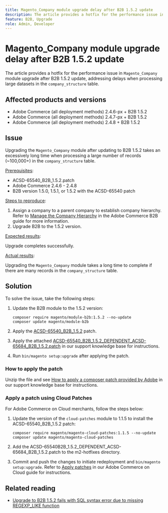 ```yaml
---
title: Magento_Company module upgrade delay after B2B 1.5.2 update
description: The article provides a hotfix for the performance issue in Magento_Company module upgrade after B2B 1.5.2 update, addressing delays when processing large datasets in the company_structure table.
feature: B2B, Upgrade
role: Admin, Developer
---
```

# Magento_Company module upgrade delay after B2B 1.5.2 update

The article provides a hotfix for the performance issue in `Magento_Company` module upgrade after B2B 1.5.2 update, addressing delays when processing large datasets in the `company_structure` table.

## Affected products and versions

* Adobe Commerce (all deployment methods) 2.4.6-px + B2B 1.5.2
* Adobe Commerce (all deployment methods) 2.4.7-px + B2B 1.5.2
* Adobe Commerce (all deployment methods) 2.4.8 + B2B 1.5.2

## Issue

Upgrading the `Magento_Company` module after updating to B2B 1.5.2 takes an excessively long time when processing a large number of records (~100,000+) in the `company_structure` table.

<u>Prerequisites</u>:

* ACSD-65540_B2B_1.5.2.patch
* Adobe Commerce 2.4.6 - 2.4.8
* B2B version 1.5.0, 1.5.1, or 1.5.2 with the ACSD-65540 patch

<u>Steps to reproduce</u>:

1. Assign a company to a parent company to establish company hierarchy. Refer to [Manage the Company Hierarchy](https://experienceleague.adobe.com/en/docs/commerce-admin/b2b/company-management/manage-company-hierarchy) in the Adobe Commerce B2B guide for more information.
1. Upgrade B2B to the 1.5.2 version.

<u>Expected results</u>:

Upgrade completes successfully.

<u>Actual results</u>:

Upgrading the `Magento_Company` module takes a long time to complete if there are many records in the `company_structure` table.

## Solution

To solve the issue, take the following steps:

1. Update the B2B module to the 1.5.2 version:

    ```
    composer require magento/module-b2b:1.5.2 --no-update
    composer update magento/module-b2b
    ```

1. Apply the [ACSD-65540_B2B_1.5.2](/help/troubleshooting/installation-and-upgrade/assets/ACSD-65540_B2B_1.5.2.zip) patch.

1. Apply the attached [ACSD-65540_B2B_1.5.2_DEPENDENT_ACSD-65684_B2B_1.5.2.patch](/help/troubleshooting/installation-and-upgrade/assets/ACSD-65540_B2B_1.5.2_DEPENDENT_ACSD-65684_B2B_1.5.2.patch.zip) in our support knowledge base for instructions. 
1. Run `bin/magento setup:upgrade` after applying the patch.

### How to apply the patch

Unzip the file and see [How to apply a composer patch provided by Adobe](https://experienceleague.adobe.com/en/docs/commerce-knowledge-base/kb/how-to/how-to-apply-a-composer-patch-provided-by-magento) in our support knowledge base for instructions.

### Apply a patch using Cloud Patches

For Adobe Commerce on Cloud merchants, follow the steps below:

1. Update the version of the `cloud-patches` module to 1.1.5 to install the ACSD-65540_B2B_1.5.2 patch:

    ```
    composer require magento/magento-cloud-patches:1.1.5 --no-update
    composer update magento/magento-cloud-patches
    ```

1. Add the ACSD-65540B2B_1.5.2_DEPENDENT_ACSD-65684_B2B_1.5.2.patch to the m2-hotfixes directory.
1. Commit and push the changes to initiate redeployment and `bin/magento setup:upgrade`. Refer to [Apply patches](https://experienceleague.adobe.com/en/docs/commerce-on-cloud/user-guide/develop/upgrade/apply-patches) in our Adobe Commerce on Cloud guide for instructions.

## Related reading

* [Upgrade to B2B 1.5.2 fails with SQL syntax error due to missing REGEXP_LIKE function](https://experienceleague.adobe.com/en/docs/commerce-knowledge-base/kb/troubleshooting/installation-and-upgrade/sql-syntax-error-due-to-missing-regexp-like-function)
